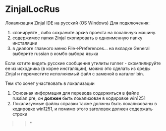 # ZinjalLocRus
Локализация Zinjal IDE на русский (OS Windows)
Для подключения:
1. клонируйте , либо сохраните архив проекта на локальную машину. 
2. содержимое папки Zinjal скопировать в одноименную папку инсталяции
3. в диалоге главного меню File->Preferences... на вкладке General выберите russian в комбо выбора языка

Если хотите видеть русские сообщения утилиты runner - скомпилируйте ее из исходника (в корне инсталяции), 
можно это сделать из среды Zinjal и переместите исполняемый файл с заменой в каталог bin.

Тем кто хочет участвовать в локализации
1. Основная информация для перевода содержиться в файле russian.pre, он **должен** быть локализован в кодировке win1251
2. Локализуемые файлы справки также должны быть локализованы в кодировке win1251, и помимо этого заголовок должен содержать строки
>><meta http-equiv="Content-Language" content="russian">
>><meta http-equiv="Content-Type" content="text/html; charset=windows-1251">"
